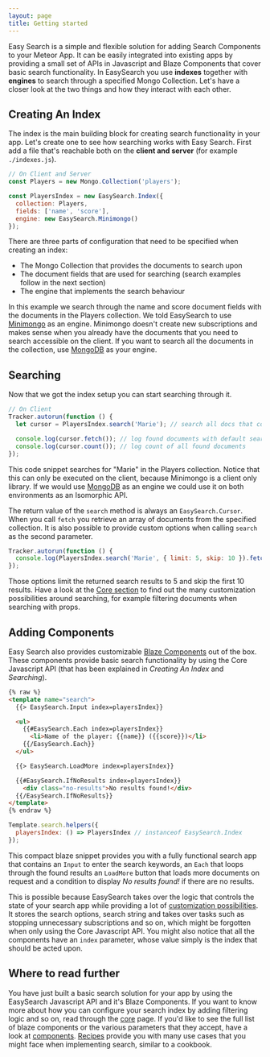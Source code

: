 ```yaml
---
layout: page
title: Getting started
---
```


Easy Search is a simple and flexible solution for adding Search Components to your Meteor App. It can be easily integrated into existing apps
by providing a small set of APIs in Javascript and Blaze Components that cover basic search functionality.
In EasySearch you use __indexes__ together with __engines__ to search through a specified Mongo Collection.
Let's have a closer look at the two things and how they interact with each other.

## Creating An Index

The index is the main building block for creating search functionality in your app.
Let's create one to see how searching works with Easy Search. First add a file that's reachable both on the __client and server__
(for example `./indexes.js`).

```javascript
// On Client and Server
const Players = new Mongo.Collection('players');

const PlayersIndex = new EasySearch.Index({
  collection: Players,
  fields: ['name', 'score'],
  engine: new EasySearch.Minimongo()
});
```

There are three parts of configuration that need to be specified when creating an index:

* The Mongo Collection that provides the documents to search upon
* The document fields that are used for searching (search examples follow in the next section)
* The engine that implements the search behaviour

In this example we search through the name and score document fields with the documents in the Players collection.
We told EasySearch to use [Minimongo](../docs/engines/) as an engine. Minimongo doesn't create new subscriptions and
makes sense when you already have the documents that you need to search accessible on the client.
If you want to search all the documents in the collection, use [MongoDB](../docs/engines/) as your engine.

## Searching

Now that we got the index setup you can start searching through it.

```javascript
// On Client
Tracker.autorun(function () {
  let cursor = PlayersIndex.search('Marie'); // search all docs that contain "Marie" in the name or score field

  console.log(cursor.fetch()); // log found documents with default search limit
  console.log(cursor.count()); // log count of all found documents
});
```

This code snippet searches for "Marie" in the Players collection. Notice that this can only be executed on the client, because Minimongo
is a client only library. If we would use [MongoDB](../docs/engines) as an engine we could use it on both environments as an Isomorphic API.

The return value of the `search` method is always an `EasySearch.Cursor`. When you call `fetch` you retrieve an array of documents from the
specified collection. It is also possible to provide custom options when calling `search` as the second parameter.

```javascript
Tracker.autorun(function () {
  console.log(PlayersIndex.search('Marie', { limit: 5, skip: 10 }).fetch());
});
```

Those options limit the returned search results to 5 and skip the first 10 results.
Have a look at the [Core section](../docs/core/) to find out the many customization possibilities around searching, for example filtering
documents when searching with props.

## Adding Components

Easy Search also provides customizable [Blaze Components](../docs/components/) out of the box. These components provide basic search
functionality by using the Core Javascript API (that has been explained in _Creating An Index_ and _Searching_).

```html
{% raw %}
<template name="search">
  {{> EasySearch.Input index=playersIndex}}

  <ul>
    {{#EasySearch.Each index=playersIndex}}
      <li>Name of the player: {{name}} ({{score}})</li>
    {{/EasySearch.Each}}
  </ul>

  {{> EasySearch.LoadMore index=playersIndex}}

  {{#EasySearch.IfNoResults index=playersIndex}}
    <div class="no-results">No results found!</div>
  {{/EasySearch.IfNoResults}}
</template>
{% endraw %}
```

```javascript
Template.search.helpers({
  playersIndex: () => PlayersIndex // instanceof EasySearch.Index
});
```

This compact blaze snippet provides you with a fully functional
search app that contains an `Input` to enter the search keywords, an `Each` that loops through the found results an `LoadMore` button
that loads more documents on request and a condition to display *No results found!* if there are no results.

This is possible because EasySearch takes over the logic that controls the state of your search app while providing a lot of
[customization possibilities](../docs/components/). It stores the search options, search string and takes over tasks such as
stopping unnecessary subscriptions and so on, which might be forgotten when only using the Core Javascript API. You might also notice
that all the components have an `index` parameter, whose value simply is the index that should be acted upon.

## Where to read further

You have just built a basic search solution for your app by using the EasySearch Javascript API and it's Blaze Components. If you want to
know more about how you can configure your search index by adding filtering logic and so on, read through the [core](../docs/core) page. If
you'd like to see the full list of blaze components or the various parameters that they accept, have a look at [components](../docs/components).
[Recipes](../docs/recipes) provide you with many use cases that you might face when implementing search, similar to a cookbook.
